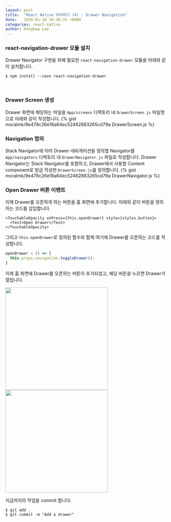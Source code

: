 ```yaml
---
layout: post
title:  "React Native 따라하기 (4) : Drawer Navigation"
date:   2020-01-18 10:26:31 +0900
categories: react-native
author: Donghwa Lee
---
```

### react-navigation-drawer 모듈 설치
Drawer Navigator 구현을 위해 필요한 `react-navigation-drawer` 모듈을 아래와 같이 설치합니다.

```shell
$ npm install --save react-navigation-drawer
```
<br/>

### Drawer Screen 생성
Drawer 화면에 해당하는 파일을 `App/screens` 디렉토리 내 `DrawerScreen.js` 파일명으로 아래와 같이 작성합니다.
{% gist moralmk/9e478c26e18a64ec52462883265cd79a DrawerScreen.js %}
<br/>

### Navigation 정의
Stack Navigator에 이어 Drawer 네비게이션을 정의할 Navigator를 `App/navigators` 디렉토리 내 `DrawerNavigator.js` 파일로 작성합니다. Drawer Navigator는 Stack Navigator를 포함하고, Drawer에서 사용할 Content component로 방금 작성한 `DrawerScreen.js`를 정의합니다.
{% gist moralmk/9e478c26e18a64ec52462883265cd79a DrawerNavigator.js %}
<br/>

### Open Drawer 버튼 이벤트
이제 Drawer를 오픈하게 하는 버튼을 홈 화면에 추가합니다. 아래와 같이 버튼을 정의하는 코드를 삽입합니다.

```
<TouchableOpacity onPress={this.openDrawer} style={styles.button}>
  <Text>Open Drawer</Text>
</TouchableOpacity>
```

그리고 `this.openDrawer`로 정의된 함수와 함께 여기에 Drawer를 오픈하는 코드를 작성합니다.

```javascript
openDrawer = () => {
  this.props.navigation.toggleDrawer();
}
```

이제 홈 화면에 Drawer를 오픈하는 버튼이 추가되었고, 해당 버튼을 누르면 Drawer가 열립니다.

<img src="{{ site.url }}/assets/images/2020-01-18/01.png" width="320" />
<img src="{{ site.url }}/assets/images/2020-01-18/02.png" width="320" />

지금까지의 작업을 commit 합니다.

```shell
$ git add .
$ git commit -m "Add a drawer"
```